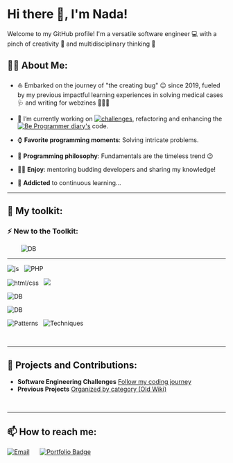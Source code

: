 # Hi there 👋, I'm Nada!

Welcome to my GitHub profile! I'm a versatile software engineer 💻 with a pinch of creativity 🎨 and multidisciplinary thinking 🧠

<!--![Tea](https://img.shields.io/badge/Drink-Tea-green?style=for-the-badge&logo=Tea)&nbsp;&nbsp;&nbsp;![Chocolate](https://img.shields.io/badge/Chocolate-Lover-brown?style=for-the-badge&logo=Chocolate)-->


## 👩‍💻 About Me:

- ⛵ Embarked on the journey of "the creating bug" 😉 since 2019, fueled by my previous impactful learning experiences in solving medical cases 🩺 and writing for webzines 🕵🏽‍♀️

- 🌱 I’m currently working on [![challenges](https://img.shields.io/badge/expanding%20my%20technical%20toolkit%20through%20hands--on%20software%20engineering%20challenges-8A2BE2)](https://github.com/Nada-TB/Software-Engineering-Challenges-Tracker), refactoring and enhancing the [![Be Programmer diary's](https://img.shields.io/badge/Be-Programmer%20diarys%20website-blue)](https://bpdiarys.com/) code.

- ⌚ **Favorite programming moments**: Solving intricate problems.

- 📜 **Programming philosophy**: Fundamentals are the timeless trend 😉

- 👩‍🏫 **Enjoy**: mentoring budding developers and sharing my knowledge!
  
- 🔭 **Addicted** to continuous learning...

---

## 🚀 My toolkit:

### ⚡ New to the Toolkit:

&nbsp;&nbsp;&nbsp;&nbsp;&nbsp;&nbsp;&nbsp;&nbsp;![DB](https://img.shields.io/badge/python-C76e00?style=for-the-badge)
</br>

---
  
<!--### Front-end:

<img src="https://cdn.jsdelivr.net/gh/devicons/devicon@latest/icons/html5/html5-plain-wordmark.svg"  title="HTML" with="40" height=40 /> &nbsp; &nbsp;<img src="https://cdn.jsdelivr.net/gh/devicons/devicon@latest/icons/css3/css3-plain-wordmark.svg" title="CSS" with=40 height=40/> &nbsp; &nbsp;<img src="https://github.com/devicons/devicon/blob/master/icons/javascript/javascript-original.svg" title="JavaScript" width="40" height="40" />&nbsp; &nbsp;<img src="https://cdn.jsdelivr.net/gh/devicons/devicon@latest/icons/bootstrap/bootstrap-original-wordmark.svg" title="bootstrap" width=40 height=40 />&nbsp; &nbsp;<img src="https://github.com/devicons/devicon/blob/master/icons/react/react-original.svg" title="React" width="40" height="40" />&nbsp; &nbsp;<img src="https://cdn.jsdelivr.net/gh/devicons/devicon@latest/icons/p5js/p5js-original.svg" title="p5.js" width=40 height=40 /> &nbsp; &nbsp;<img src="https://cdn.jsdelivr.net/gh/devicons/devicon@latest/icons/canva/canva-original.svg" title="canva" width=40 height=40 />&nbsp; &nbsp;



### Back-end: 

<img src="https://cdn.jsdelivr.net/gh/devicons/devicon@latest/icons/php/php-original.svg" title="PHP"  width=40 height=40/> &nbsp; &nbsp;<img src="https://cdn.jsdelivr.net/gh/devicons/devicon@latest/icons/nodejs/nodejs-original-wordmark.svg" title="node.js" width=40 height=40 /> &nbsp; &nbsp; 
<img src="https://github.com/Nada-TB/Nada-TB/blob/master/express.js-logo.png"  title="express" width=60 height=40  />
&nbsp; &nbsp;<img src="https://cdn.jsdelivr.net/gh/devicons/devicon@latest/icons/npm/npm-original-wordmark.svg" width=40 height=40 /> &nbsp; &nbsp; 



### Databases:

<img src="https://cdn.jsdelivr.net/gh/devicons/devicon@latest/icons/mysql/mysql-original-wordmark.svg" title="MySQL" width=40 height=40 /> &nbsp; &nbsp;<img src="https://cdn.jsdelivr.net/gh/devicons/devicon@latest/icons/postgresql/postgresql-plain-wordmark.svg" title= "PostgreSQL" width=40 height=40 />  &nbsp; &nbsp; <img src="https://cdn.jsdelivr.net/gh/devicons/devicon@latest/icons/mongodb/mongodb-plain-wordmark.svg" title ="MongoDB" width=40 height=40 />&nbsp; &nbsp;




### Technologies:

<img src="https://cdn.jsdelivr.net/gh/devicons/devicon@latest/icons/figma/figma-original.svg" title="figma" width=40 height=40/> &nbsp; &nbsp;<img src="https://cdn.jsdelivr.net/gh/devicons/devicon@latest/icons/vscode/vscode-original-wordmark.svg" title="vscode" width=40 height=40  /> &nbsp; &nbsp;<img src="https://cdn.jsdelivr.net/gh/devicons/devicon@latest/icons/git/git-plain-wordmark.svg" title="git" width=40 height=40 />   -->     

![js](https://img.shields.io/badge/JavaScript-React%20|%20Node.js%20|%20express.js%20|%20p5.js-8A2BE2?style=for-the-badge)&nbsp;&nbsp;&nbsp;![PHP ](https://img.shields.io/badge/PHP-gray?style=for-the-badge)

![html/css](https://img.shields.io/badge/HTML-CSS-8A2BE2?style=for-the-badge)&nbsp;&nbsp;&nbsp;![](https://img.shields.io/badge/bootstrap-canvas%20|%20svg-8A2BE2?style=for-the-badge)

![DB](https://img.shields.io/badge/Databases-%20MySQL%20|%20postgreSQL%20|%20mongoDB-8A2BE2?style=for-the-badge)

![DB](https://img.shields.io/badge/vscode|%20git%20|%20figma%20-8A2BE2?style=for-the-badge)


![Patterns](https://img.shields.io/badge/Patterns-MVC%20%7C%20POO-06402B?style=for-the-badge)&nbsp;&nbsp;&nbsp;![Techniques](https://img.shields.io/badge/Techniques-npm%20%7C%20AJAX%20%7C%20REST%20APIs%20%7C%20Responsive%20Design%20%7C%20UI%2FUX-purple?style=for-the-badge)



<br/>

---

## 🔧 Projects and Contributions:

- **Software Engineering Challenges**  [Follow my coding journey](https://github.com/Nada-TB/Software-Engineering-Challenges-Tracker)  
- **Previous Projects**  [Organized by category (Old Wiki)](https://github.com/Nada-TB/mygithub-projects)



<!--![Your GitHub Stats](https://github-readme-stats.vercel.app/api?username=Nada-TB&show_icons=true&theme=radical)-->

<br/>

---
## 📫 How to reach me:


   [![Email](https://img.shields.io/badge/Email-let%27s%20Connect-blue)](mailto:nada.tebba@hotmail.fr)&nbsp; &nbsp;&nbsp; &nbsp;[![Portfolio Badge](https://img.shields.io/badge/Portfolio-Visit%20My%20Portfolio-blue)](https://tinyurl.com/nada-portfolio)

<!--
**Nada-TB/Nada-TB** is a ✨ _special_ ✨ repository because its `README.md` (this file) appears on your GitHub profile.

Here are some ideas to get you started:

- 🔭 I’m currently working on ...
- 🌱 I’m currently learning Node.js
- 👯 I’m looking to collaborate on ...
- 🤔 I’m looking for help with ...
- 💬 Ask me about ...
- 📫 How to reach me: ...
- 😄 Pronouns: ...
- ⚡ Fun fact: ...
-->
